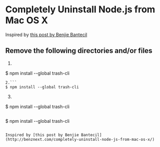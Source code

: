# Completely Uninstall Node.js from Mac OS X


Inspired by [this post by Benjie Bantecil](http://benznext.com/completely-uninstall-node-js-from-mac-os-x/)


## Remove the following directories and/or files

1. ```
$ npm install --global trash-cli
```
2.```
$ npm install --global trash-cli
```
3.  ```
$ npm install --global trash-cli
```

```
$ npm install --global trash-cli
```

Inspired by [this post by Benjie Bantecil](http://benznext.com/completely-uninstall-node-js-from-mac-os-x/)
